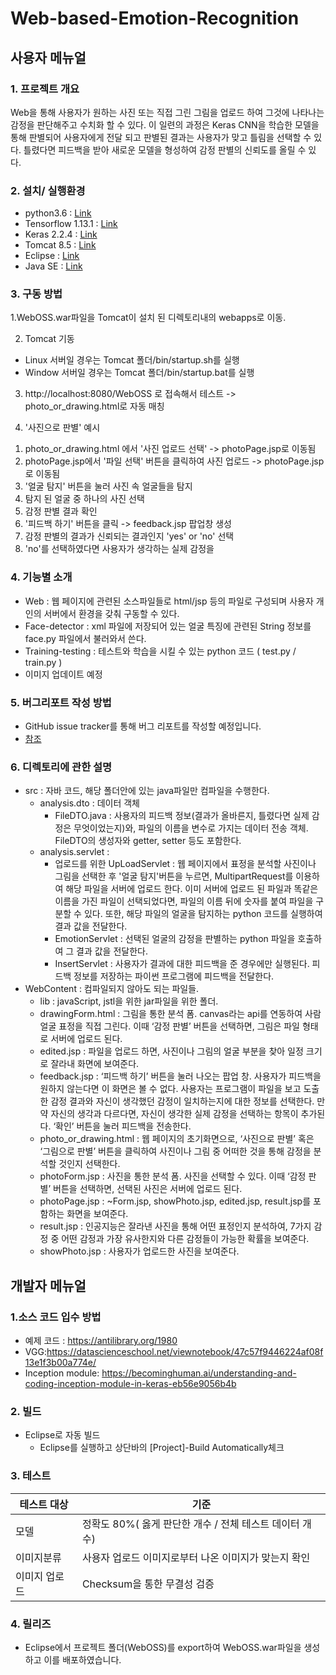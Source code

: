 # Web-based-Emotion-Recognition

## 사용자 메뉴얼

### 1. 프로젝트 개요 <br>
  Web을 통해 사용자가 원하는 사진 또는 직접 그린 그림을 업로드 하여 그것에 나타나는 감정을 판단해주고 수치화 할 수 있다. 이 일련의 과정은 Keras CNN을 학습한 모델을 통해 판별되어 사용자에게 전달 되고 판별된 결과는 사용자가 맞고 틀림을 선택할 수 있다. 틀렸다면 피드백을 받아 새로운 모델을 형성하여 감정 판별의 신뢰도를 올릴 수 있다.

### 2. 설치/ 실행환경<br>
- python3.6 : [Link](https://www.python.org/)
- Tensorflow  1.13.1 : [Link](https://www.tensorflow.org/)
- Keras 2.2.4 : [Link](https://keras.io/)
- Tomcat 8.5 : [Link](https://tomcat.apache.org/download-80.cgi)
- Eclipse : [Link](https://www.eclipse.org/downloads/)
- Java SE : [Link](https://www.oracle.com/technetwork/java/javase/downloads/index.html#JDK11)

### 3. 구동 방법 <br>
1.WebOSS.war파일을 Tomcat이 설치 된 디렉토리내의 webapps로 이동. <br>

2. Tomcat 기동 
- Linux 서버일 경우는 Tomcat 폴더/bin/startup.sh를 실행
- Window 서버일 경우는 Tomcat 폴더/bin/startup.bat를 실행

3. http://localhost:8080/WebOSS 로 접속해서 테스트 -> photo_or_drawing.html로 자동 매칭

4. '사진으로 판별' 예시
  1) photo_or_drawing.html 에서 '사진 업로드 선택' -> photoPage.jsp로 이동됨
  2) photoPage.jsp에서 '파일 선택' 버튼을 클릭하여 사진 업로드 -> photoPage.jsp로 이동됨
  3) '얼굴 탐지' 버튼을 눌러 사진 속 얼굴들을 탐지
  4) 탐지 된 얼굴 중 하나의 사진 선택
  5) 감정 판별 결과 확인
  6) '피드백 하기' 버튼을 클릭 -> feedback.jsp 팝업창 생성
  7) 감정 판별의 결과가 신뢰되는 결과인지 'yes' or 'no' 선택
  8) 'no'를 선택하였다면 사용자가 생각하는 실제 감정을 


### 4. 기능별 소개
-	Web  : 웹 페이지에 관련된 소스파일들로 html/jsp 등의 파일로 구성되며 사용자 개인의 서버에서 환경을 갖춰 구동할 수 있다.
-	Face-detector : xml 파일에 저장되어 있는 얼굴 특징에 관련된 String 정보를 face.py 파일에서 불러와서 쓴다. 
-	Training-testing : 테스트와 학습을 시킬 수 있는 python 코드 ( test.py / train.py )
- 이미지 업데이트 예정

### 5. 버그리포트 작성 방법
- GitHub issue tracker를 통해 버그 리포트를 작성할 예정입니다.
- [참조](https://github.com/thomasJang/Codemirror-kr/blob/master/CONTRIBUTING.md)

### 6. 디렉토리에 관한 설명
- src : 자바 코드, 해당 폴더안에 있는 java파일만 컴파일을 수행한다.
  - analysis.dto : 데이터 객체
    - FileDTO.java : 사용자의 피드백 정보(결과가 올바른지, 틀렸다면 실제 감정은 무엇이었는지)와, 파일의 이름을 변수로 가지는 데이터 전송 객체. FileDTO의 생성자와 getter, setter 등도 포함한다.
  - analysis.servlet : 
    - 업로드를 위한 UpLoadServlet : 웹 페이지에서 표정을 분석할 사진이나 그림을 선택한 후 '얼굴 탐지'버튼을 누르면, MultipartRequest를 이용하여 해당 파일을 서버에 업로드 한다. 이미 서버에 업로드 된 파일과 똑같은 이름을 가진 파일이 선택되었다면, 파일의 이름 뒤에 숫자를 붙여 파일을 구분할 수 있다. 또한, 해당 파일의 얼굴을 탐지하는 python 코드를 실행하여 결과 값을 전달한다.
    - EmotionServlet : 선택된 얼굴의 감정을 판별하는 python 파일을 호출하여 그 결과 값을 전달한다.
    - InsertServlet : 사용자가 결과에 대한 피드백을 준 경우에만 실행된다. 피드백 정보를 저장하는 파이썬 프로그램에 피드백을 전달한다.
- WebContent : 컴파일되지 않아도 되는 파일들.
  - lib : javaScript, jstl을 위한 jar파일을 위한 폴더.
  - drawingForm.html : 그림을 통한 분석 폼. canvas라는 api를 연동하여 사람 얼굴 표정을 직접 그린다. 이때 ‘감정 판별’ 버튼을 선택하면, 그림은 파일 형태로 서버에 업로드 된다.
  - edited.jsp : 파일을 업로드 하면, 사진이나 그림의 얼굴 부분을 찾아 일정 크기로 잘라내 화면에 보여준다.
  - feedback.jsp : ‘피드백 하기’ 버튼을 눌러 나오는 팝업 창. 사용자가 피드백을 원하지 않는다면 이 화면은 볼 수 없다. 사용자는 프로그램이 파일을 보고 도출한 감정 결과와 자신이 생각했던 감정이 일치하는지에 대한 정보를 선택한다. 만약 자신의 생각과 다르다면, 자신이 생각한 실제 감정을 선택하는 항목이 추가된다. ‘확인’ 버튼을 눌러 피드백을 전송한다.
  - photo_or_drawing.html : 웹 페이지의 초기화면으로, ‘사진으로 판별’ 혹은 ‘그림으로 판별’ 버튼을 클릭하여 사진이나 그림 중 어떠한 것을 통해 감정을 분석할 것인지 선택한다.
  - photoForm.jsp : 사진을 통한 분석 폼. 사진을 선택할 수 있다. 이때 ‘감정 판별’ 버튼을 선택하면, 선택된 사진은 서버에 업로드 된다.
  - photoPage.jsp : ~Form.jsp, showPhoto.jsp, edited.jsp, result.jsp를 포함하는 화면을 보여준다.
  - result.jsp : 인공지능은 잘라낸 사진을 통해 어떤 표정인지 분석하여, 7가지 감정 중 어떤 감정과 가장 유사한지와 다른 감정들이 가능한 확률을 보여준다.
  - showPhoto.jsp : 사용자가 업로드한 사진을 보여준다.
  
  

## 개발자 메뉴얼 

### 1.소스 코드 입수 방법
-	예제 코드 : https://antilibrary.org/1980
-	VGG:https://datascienceschool.net/viewnotebook/47c57f9446224af08f13e1f3b00a774e/
-	Inception module: https://becominghuman.ai/understanding-and-coding-inception-module-in-keras-eb56e9056b4b


### 2. 빌드
- Eclipse로 자동 빌드
  + Eclipse를 실행하고 상단바의 [Project]-Build Automatically체크

### 3. 테스트

테스트 대상 | 기준
-----------|------
모델 | 정확도 80%( 옳게 판단한 개수 / 전체 테스트 데이터 개수)
이미지분류 | 사용자 업로드 이미지로부터 나온 이미지가 맞는지 확인
이미지 업로드 | Checksum을 통한 무결성 검증

### 4. 릴리즈
- Eclipse에서 프로젝트 폴더(WebOSS)를 export하여 WebOSS.war파일을 생성하고 이를 배포하였습니다.
